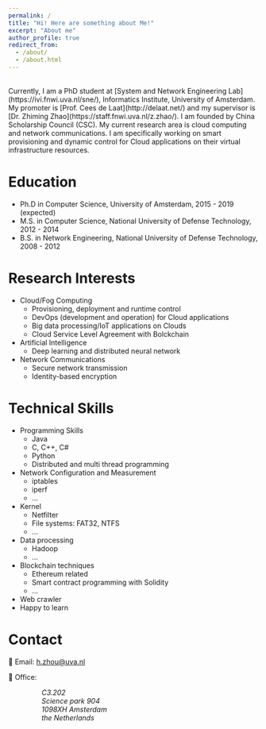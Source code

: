 ```yaml
---
permalink: /
title: "Hi! Here are something about Me!"
excerpt: "About me"
author_profile: true
redirect_from: 
  - /about/
  - /about.html
---
```


<br>
Currently, I am a PhD student at [System and Network Engineering Lab](https://ivi.fnwi.uva.nl/sne/), Informatics Institute, University of Amsterdam. My promoter is [Prof. Cees de Laat](http://delaat.net/) and my supervisor is [Dr. Zhiming Zhao](https://staff.fnwi.uva.nl/z.zhao/). I am founded by China Scholarship Council (CSC). My current research area is cloud computing and network communications. I am specifically working on smart provisioning and dynamic control for Cloud applications on their virtual infrastructure resources.  
<br>

Education
======
* Ph.D in Computer Science, University of Amsterdam, 2015 - 2019 (expected)
* M.S. in Computer Science, National University of Defense Technology, 2012 - 2014
* B.S. in Network Engineering, National University of Defense Technology, 2008 - 2012


Research Interests
======
* Cloud/Fog Computing
	* Provisioning, deployment and runtime control
	* DevOps (development and operation) for Cloud applications
	* Big data processing/IoT applications on Clouds
	* Cloud Service Level Agreement with Bolckchain
* Artificial Intelligence
	* Deep learning and distributed neural network
* Network Communications
	* Secure network transmission
	* Identity-based encryption

Technical Skills
======
* Programming Skills
	* Java
	* C, C++, C#
	* Python
	* Distributed and multi thread programming
* Network Configuration and Measurement
	* iptables
	* iperf 
	* ...
* Kernel 
	* Netfilter
	* File systems: FAT32, NTFS
	* ...
* Data processing
	* Hadoop
	* ...
* Blockchain techniques 
	* Ethereum related
	* Smart contract programming with Solidity
	* ...
* Web crawler
* Happy to learn

Contact
======
:email: Email: h.zhou@uva.nl

:office: Office:
<address>
&nbsp;&nbsp;&nbsp;&nbsp;&nbsp;&nbsp;&nbsp;&nbsp;&nbsp;&nbsp;&nbsp;&nbsp;&nbsp;&nbsp;&nbsp;&nbsp; C3.202 <br>
&nbsp;&nbsp;&nbsp;&nbsp;&nbsp;&nbsp;&nbsp;&nbsp;&nbsp;&nbsp;&nbsp;&nbsp;&nbsp;&nbsp;&nbsp;&nbsp; Science park 904<br>
&nbsp;&nbsp;&nbsp;&nbsp;&nbsp;&nbsp;&nbsp;&nbsp;&nbsp;&nbsp;&nbsp;&nbsp;&nbsp;&nbsp;&nbsp;&nbsp; 1098XH Amsterdam <br>
&nbsp;&nbsp;&nbsp;&nbsp;&nbsp;&nbsp;&nbsp;&nbsp;&nbsp;&nbsp;&nbsp;&nbsp;&nbsp;&nbsp;&nbsp;&nbsp; the Netherlands
</address>


